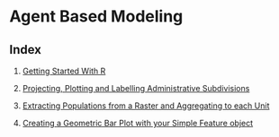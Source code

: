 # Agent Based Modeling

  ## Index
 
1. [Getting Started With R](Getting_Started_With_R/Getting_Started_With_R.md)
 
2. [Projecting, Plotting and Labelling Administrative Subdivisions](Administrative_Subdivisions/administrative_subdivisions.md)

3. [Extracting Populations from a Raster and Aggregating to each Unit](Extracting_Populations/extracting_populations.md)

4. [Creating a Geometric Bar Plot with your Simple Feature object](Geometric_BarPlot/Geometric_Barplot.md)
